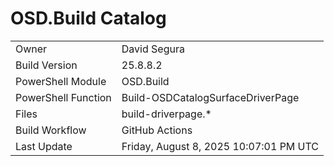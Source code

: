 ﻿# OSD.Build Catalog

| | |
|-|-|
| Owner | David Segura |
| Build Version | 25.8.8.2 |
| PowerShell Module | OSD.Build |
| PowerShell Function | Build-OSDCatalogSurfaceDriverPage |
| Files | build-driverpage.* |
| Build Workflow | GitHub Actions |
| Last Update | Friday, August 8, 2025 10:07:01 PM UTC |
